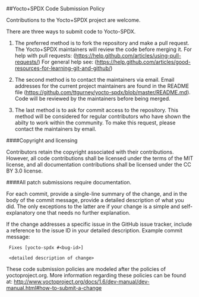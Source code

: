 ##Yocto+SPDX Code Submission Policy

Contributions to the Yocto+SPDX project are welcome.  

There are three ways to submit code to Yocto-SPDX.

1. The preferred method is to fork the repository and make a pull request.  The
Yocto+SPDX maintainers will review the code before merging it. For help with
pull requests: (https://help.github.com/articles/using-pull-requests/) For
general help see:
(https://help.github.com/articles/good-resources-for-learning-git-and-github/)

2. The second method is to contact the maintainers via email.  Email addresses
for the current project maintainers are found in the README file
(https://github.com/ttgurney/yocto-spdx/blob/master/README.md).  Code will be
reviewed by the maintainers before being merged. 

3. The last method is to ask for commit access to the repository. This method
will be considered for regular contributors who have shown the abilty to work
within the community. To make this request, please contact the maintainers by
email.

####Copyright and licensing

Contributors retain the copyright associated with their contributions. However,
all code contributions shall be licensed under the terms of the MIT license,
and all documentation contributions shall be licensed under the CC BY 3.0
license.

####All patch submissions require documentation.

For each commit, provide a single-line summary of the change, and in the body
of the commit message, provide a detailed description of what you did. The only
exceptions to the latter are if your change is a simple and self-explanatory
one that needs no further explanation.

If the change addresses a specific issue in the GitHub issue tracker, include a
reference to the issue ID in your detailed description.  Example commit
message:

     Fixes [yocto-spdx #<bug-id>]

     <detailed description of change>


These code submission policies are modeled after the policies of
yoctoproject.org.  More information regarding these policies can be found at:
http://www.yoctoproject.org/docs/1.6/dev-manual/dev-manual.html#how-to-submit-a-change


